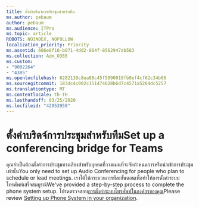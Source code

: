 ```yaml
---
title: ตั้งค่าบริดจ์การประชุมสำหรับทีม
ms.author: pebaum
author: pebaum
ms.audience: ITPro
ms.topic: article
ROBOTS: NOINDEX, NOFOLLOW
localization_priority: Priority
ms.assetid: 686e8f18-b871-4dd2-864f-8562947ab583
ms.collection: Adm_O365
ms.custom:
- "9002264"
- "4385"
ms.openlocfilehash: 6282139c8ea88c45f5990019fb9ef4cf62c34b66
ms.sourcegitcommit: 183dc4c002c151474628b6d7c4571a5264dc5257
ms.translationtype: MT
ms.contentlocale: th-TH
ms.lasthandoff: 03/25/2020
ms.locfileid: "42953958"
---
```

# <a name="set-up-a-conferencing-bridge-for-teams"></a><span data-ttu-id="bb72e-102">ตั้งค่าบริดจ์การประชุมสำหรับทีม</span><span class="sxs-lookup"><span data-stu-id="bb72e-102">Set up a conferencing bridge for Teams</span></span>

<span data-ttu-id="bb72e-103">คุณจำเป็นต้องตั้งค่าการประชุมทางเสียงสำหรับบุคคลที่วางแผนที่จะจัดกำหนดการหรือนำเข้าการประชุมเท่านั้น</span><span class="sxs-lookup"><span data-stu-id="bb72e-103">You only need to set up Audio Conferencing for people who plan to schedule or lead meetings.</span></span> <span data-ttu-id="bb72e-104">เราได้ให้กระบวนการทีละขั้นตอนเพื่อทำให้การตั้งค่าระบบโทรศัพท์เสร็จสมบูรณ์</span><span class="sxs-lookup"><span data-stu-id="bb72e-104">We've provided a step-by-step process to complete the phone system setup.</span></span> <span data-ttu-id="bb72e-105">โปรดตรวจสอบ[การตั้งค่าระบบโทรศัพท์ในองค์กรของคุณ](https://docs.microsoft.com/MicrosoftTeams/phone-number-calling-plans/port-order-overview)</span><span class="sxs-lookup"><span data-stu-id="bb72e-105">Please review [Setting up Phone System in your organization](https://docs.microsoft.com/MicrosoftTeams/phone-number-calling-plans/port-order-overview).</span></span>
